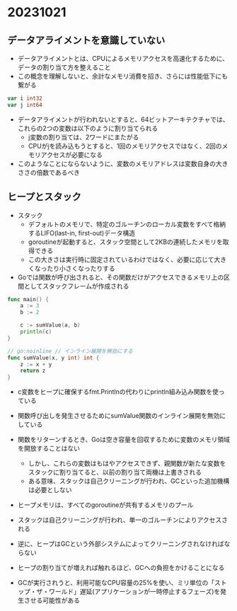 # 20231021

## データアライメントを意識していない

- データアライメントとは、CPUによるメモリアクセスを高速化するために、データの割り当て方を整えること
- この概念を理解しないと、余計なメモリ消費を招き、さらには性能低下にも繋がる

```go
var i int32
var j int64
```

- データアライメントが行われないとすると、64ビットアーキテクチャでは、これらの2つの変数は以下のように割り当てられる
  - j変数の割り当ては、2ワードにまたがる
  - CPUがjを読み込もうとすると、1回のメモリアクセスではなく、2回のメモリアクセスが必要になる
- このようなことにならないように、変数のメモリアドレスは変数自身の大きささの倍数であるべき

## ヒープとスタック

- スタック
  - デフォルトのメモリで、特定のゴルーチンのローカル変数をすべて格納するLIFO(last-in, first-out)データ構造
  - goroutineが起動すると、スタック空間として2KBの連続したメモリを取得できる
  - この大きさは実行時に固定されているわけではなく、必要に応じて大きくなったり小さくなったりする
- Goでは関数が呼び出されると、その関数だけがアクセスできるメモリ上の区間としてスタックフレームが作成される

```go
func main() {
    a := 3
    b := 2

    c := sumValue(a, b)
    println(c)
}

// go:noinline // インライン展開を無効にする
func sumValue(x, y int) int {
    z := x + y
    return z
}
```

- c変数をヒープに確保するfmt.Printlnの代わりにprintln組み込み関数を使っている
- 関数呼び出しを発生させるためにsumValue関数のインライン展開を無効にしている
- 関数をリターンするとき、Goは空き容量を回収するために変数のメモリ領域を開放することはない
  - しかし、これらの変数はもはやアクセスできず、親関数が新たな変数をスタックに割り当てると、以前の割り当て両機は上書きされる
  - ある意味、スタックは自己クリーニングが行われ、GCといった追加機構は必要としない

- ヒープメモリは、すべてのgoroutineが共有するメモリのプール
- スタックは自己クリーニングが行われ、単一のゴルーチンによりアクセスされる
- 逆に、ヒープはGCという外部システムによってクリーニングされなければならない
- ヒープの割り当てが増えれば触れるほど、GCへの負担をかけることになる
- GCが実行されうと、利用可能なCPU容量の25%を使い、ミリ単位の「ストップ・ザ・ワールド」遅延(アプリケーションが一時停止するフェーズ)を発生させる可能性がある
